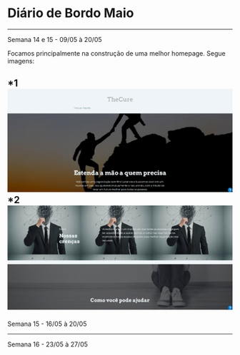 # Diário de Bordo Maio 
---
Semana 14 e 15 - 09/05 à 20/05 

Focamos principalmente na construção de uma melhor homepage. 
Segue imagens:

*1
![Primeira imagem](../Imagens/Imagem2.png)
*2
![Segunda imagem](../Imagens/Imagem3.png)
----

Semana 15 - 16/05 à 20/05 



--- 
Semana 16 - 23/05 à 27/05 

